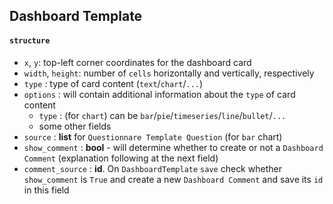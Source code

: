 ## Dashboard Template

#### `structure`
- `x`, `y`: top-left corner coordinates for the dashboard card
- `width`, `height`: number of `cells` horizontally and vertically, respectively
- `type` : type of card content (`text`/`chart`/`...`)
- `options` : will contain additional information about the `type` of card content
	- `type` : (for `chart`) can be `bar`/`pie`/`timeseries`/`line`/`bullet`/`...`
	- some other fields
- `source` : **list** for `Questionnare Template Question` (for `bar` chart)
- `show_comment` : **bool** - will determine whether to create or not a `Dashboard Comment` (explanation following at the next field)
- `comment_source` : **id**. On `DashboardTemplate` `save` check whether `show_comment` is `True` and create a new `Dashboard Comment` and save its `id` in this field